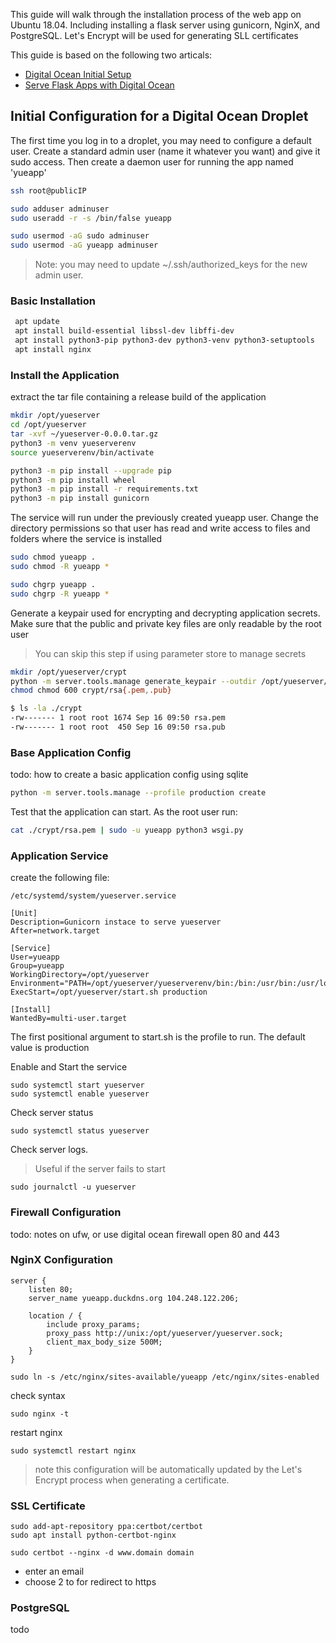
This guide will walk through the installation process of the web app
on Ubuntu 18.04. Including installing a flask server using gunicorn,
NginX, and PostgreSQL. Let's Encrypt will be used for generating SLL
certificates

This guide is based on the following two articals:

* [Digital Ocean Initial Setup](https://www.digitalocean.com/community/tutorials/initial-server-setup-with-ubuntu-18-04)
* [Serve Flask Apps with Digital Ocean ](https://www.digitalocean.com/community/tutorials/how-to-serve-flask-applications-with-gunicorn-and-nginx-on-ubuntu-18-04)

## Initial Configuration for a Digital Ocean Droplet

The first time you log in to a droplet, you may need to configure a default
user. Create a standard admin user (name it whatever you want) and give
it sudo access. Then create a daemon user for running the app named 'yueapp'

```bash
ssh root@publicIP

sudo adduser adminuser
sudo useradd -r -s /bin/false yueapp

sudo usermod -aG sudo adminuser
sudo usermod -aG yueapp adminuser
```

 > Note: you may need to update ~/.ssh/authorized_keys for the new admin user.



### Basic Installation

```bash
 apt update
 apt install build-essential libssl-dev libffi-dev
 apt install python3-pip python3-dev python3-venv python3-setuptools
 apt install nginx

```

### Install the Application

extract the tar file containing a release build of the application

```bash
mkdir /opt/yueserver
cd /opt/yueserver
tar -xvf ~/yueserver-0.0.0.tar.gz
python3 -m venv yueserverenv
source yueserverenv/bin/activate

python3 -m pip install --upgrade pip
python3 -m pip install wheel
python3 -m pip install -r requirements.txt
python3 -m pip install gunicorn

```

The service will run under the previously created yueapp user.
Change the directory permissions so that user has read and write
access to files and folders where the service is installed

```bash
sudo chmod yueapp .
sudo chmod -R yueapp *

sudo chgrp yueapp .
sudo chgrp -R yueapp *
```

Generate a keypair used for encrypting and decrypting application secrets.
Make sure that the public and private key files are only readable
by the root user

> You can skip this step if using parameter store to manage secrets

```bash
mkdir /opt/yueserver/crypt
python -m server.tools.manage generate_keypair --outdir /opt/yueserver/crypt rsa
chmod chmod 600 crypt/rsa{.pem,.pub}
```

```bash
$ ls -la ./crypt
-rw------- 1 root root 1674 Sep 16 09:50 rsa.pem
-rw------- 1 root root  450 Sep 16 09:50 rsa.pub
```

### Base Application Config

todo: how to create a basic application config using sqlite

```bash
python -m server.tools.manage --profile production create
```

Test that the application can start. As the root user run:

```bash
cat ./crypt/rsa.pem | sudo -u yueapp python3 wsgi.py
```

### Application Service

create the following file:

`/etc/systemd/system/yueserver.service`

```
[Unit]
Description=Gunicorn instace to serve yueserver
After=network.target

[Service]
User=yueapp
Group=yueapp
WorkingDirectory=/opt/yueserver
Environment="PATH=/opt/yueserver/yueserverenv/bin:/bin:/usr/bin:/usr/local/bin"
ExecStart=/opt/yueserver/start.sh production

[Install]
WantedBy=multi-user.target
```

The first positional argument to start.sh is the profile to run.
The default value is production

Enable and Start the service

```
sudo systemctl start yueserver
sudo systemctl enable yueserver
```

Check server status
```
sudo systemctl status yueserver
```

Check server logs.

> Useful if the server fails to start

```
sudo journalctl -u yueserver
```

### Firewall Configuration

todo: notes on ufw, or use digital ocean firewall
open 80 and 443
### NginX Configuration

```
server {
    listen 80;
    server_name yueapp.duckdns.org 104.248.122.206;

    location / {
        include proxy_params;
        proxy_pass http://unix:/opt/yueserver/yueserver.sock;
        client_max_body_size 500M;
    }
}
```

```
sudo ln -s /etc/nginx/sites-available/yueapp /etc/nginx/sites-enabled
```

check syntax

```
sudo nginx -t
```

restart nginx
```
sudo systemctl restart nginx
```

> note this configuration will be automatically updated by the
> Let's Encrypt process when generating a certificate.

### SSL Certificate

```
sudo add-apt-repository ppa:certbot/certbot
sudo apt install python-certbot-nginx

sudo certbot --nginx -d www.domain domain
```

* enter an email
* choose 2 to for redirect to https

### PostgreSQL

todo